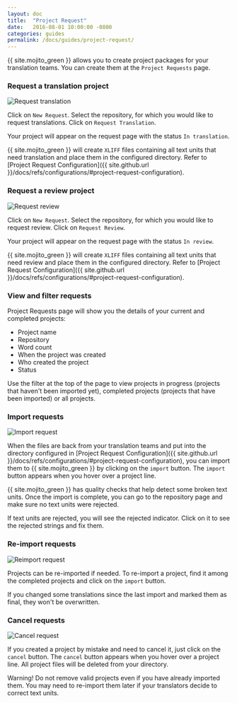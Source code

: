 ```yaml
---
layout: doc
title:  "Project Request"
date:   2016-08-01 10:00:00 -0800
categories: guides
permalink: /docs/guides/project-request/
---
```


{{ site.mojito_green }} allows you to create project packages for your translation teams. You can create them at the `Project Requests` page.

### Request a translation project

![Request translation](./images/TranslationRequest.gif)

Click on `New Request`. Select the repository, for which you would like to request translations. Click on `Request Translation`. 

Your project will appear on the request page with the status `In translation`. 

{{ site.mojito_green }} will create `XLIFF` files containing all text units that need translation and place them in the configured directory.  Refer to [Project Request Configuration]({{ site.github.url }}/docs/refs/configurations/#project-request-configuration).

### Request a review project

![Request review](./images/ReviewRequest.gif)

Click on `New Request`. Select the repository, for which you would like to request review. Click on `Request Review`. 

Your project will appear on the request page with the status `In review`. 

{{ site.mojito_green }} will create `XLIFF` files containing all text units that need review and place them in the configured directory.  Refer to [Project Request Configuration]({{ site.github.url }}/docs/refs/configurations/#project-request-configuration).

### View and filter requests

Project Requests page will show you the details of your current and completed projects:
   
   - Project name
   - Repository
   - Word count
   - When the project was created
   - Who created the project
   - Status
  
Use the filter at the top of the page to view projects in progress (projects that haven't been imported yet), completed projects (projects that have been imported) or all projects.

### Import requests

![Import request](./images/ImportRequest.gif)

When the files are back from your translation teams and put into the directory configured in [Project Request Configuration]({{ site.github.url }}/docs/refs/configurations/#project-request-configuration), you can import them to {{ site.mojito_green }} by clicking on the `import` button. The `import` button appears when you hover over a project line.

{{ site.mojito_green }} has quality checks that help detect some broken text units. Once the import is complete, you can go to the repository page and make sure no text units were rejected.

If text units are rejected, you will see the rejected indicator. Click on it to see the rejected strings and fix them.

### Re-import requests

![Reimport request](./images/ReimportRequest.gif)

Projects can be re-imported if needed. To re-import a project, find it among the completed projects and click on the `import` button. 

If you changed some translations since the last import and marked them as final, they won't be overwritten.

### Cancel requests

![Cancel request](./images/CancelRequest.gif)

If you created a project by mistake and need to cancel it, just click on the `cancel` button. The `cancel` button appears when you hover over a project line. All project files will be deleted from your directory.

Warning! Do not remove valid projects even if you have already imported them. You may need to re-import them later if your translators decide to correct text units.